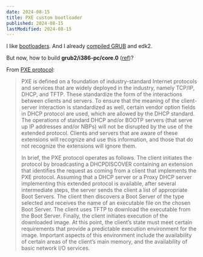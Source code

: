```yaml
---
date: 2024-08-15
title: PXE custom bootloader
published: 2024-08-15
lastModified: 2024-08-15
---
```


I like [bootloaders](/linux/bootloaders). And I already [compiled GRUB](/linux/build-grub-from-source) and edk2.

But now, how to build **grub2/i386-pc/core.0** ([ref](https://linuxguideandhints.com/el/pxeboot/#dhcp-isc))?


From [PXE protocol](https://web.archive.org/web/20131102003141id_/http://download.intel.com/design/archives/wfm/downloads/pxespec.pdf):

> PXE is defined on a foundation of industry-standard Internet protocols and services that are widely deployed in the industry, namely TCP/IP, DHCP, and TFTP. These standardize the form of the interactions between clients and servers. To ensure that the meaning of the client-server interaction is standardized as well, certain vendor option fields in DHCP protocol are used, which are allowed by the DHCP standard. The operations of standard DHCP and/or BOOTP servers (that serve up IP addresses and/or NBPs) will not be disrupted by the use of the extended protocol. Clients and servers that are aware of these extensions will recognize and use this information, and those that do not recognize the extensions will ignore them.
>
> In brief, the PXE protocol operates as follows. The client initiates the protocol by broadcasting a DHCPDISCOVER containing an extension that identifies the request as coming from a client that implements the PXE protocol. Assuming that a DHCP server or a Proxy DHCP server implementing this extended protocol is available, after several intermediate steps, the server sends the client a list of appropriate Boot Servers. The client then discovers a Boot Server of the type selected and receives the name of an executable file on the chosen Boot Server. The client uses TFTP to download the executable from the Boot Server. Finally, the client initiates execution of the downloaded image. At this point, the client’s state must meet certain requirements that provide a predictable execution environment for the image. Important aspects of this environment include the availability of certain areas of the client’s main memory, and the availability of basic network I/O services.